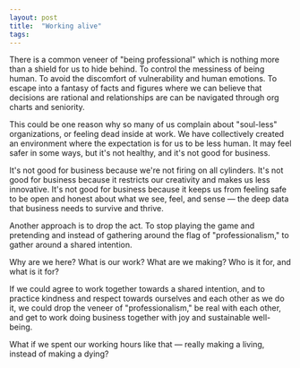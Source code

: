 ```yaml
---
layout: post
title:  "Working alive"
tags: 
---
```


There is a common veneer of "being professional" which is nothing more than a shield for us to hide behind. To control the messiness of being human. To avoid the discomfort of vulnerability and human emotions. To escape into a fantasy of facts and figures where we can believe that decisions are rational and relationships are can be navigated through org charts and seniority.

This could be one reason why so many of us complain about "soul-less" organizations, or feeling dead inside at work. We have collectively created an environment where the expectation is for us to be less human. It may feel safer in some ways, but it's not healthy, and it's not good for business.

It's not good for business because we're not firing on all cylinders. It's not good for business because it restricts our creativity and makes us less innovative. It's not good for business because it keeps us from feeling safe to be open and honest about what we see, feel, and sense — the deep data that business needs to survive and thrive.

Another approach is to drop the act. To stop playing the game and pretending and instead of gathering around the flag of "professionalism," to gather around a shared intention.

Why are we here? What is our work? What are we making? Who is it for, and what is it for?

If we could agree to work together towards a shared intention, and to practice kindness and respect towards ourselves and each other as we do it, we could drop the veneer of "professionalism," be real with each other, and get to work doing business together with joy and sustainable well-being.

What if we spent our working hours like that — really making a living, instead of making a dying?